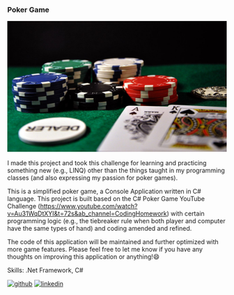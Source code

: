 ### Poker Game

<img src='https://github.com/DavidCWHung/poker-game/blob/main/poker-game1280x850.jpg' alt='poker-game' height='300' width='1500'>

I made this project and took this challenge for learning and practicing something new (e.g., LINQ) other than the things taught in my programming classes (and also expressing my passion for poker games).  

This is a simplified poker game, a Console Application written in C# language.  This project is built based on the C# Poker Game YouTube Challenge (https://www.youtube.com/watch?v=Au31WqDtXYI&t=72s&ab_channel=CodingHomework) with certain programming logic (e.g., the tiebreaker rule when both player and computer have the same types of hand) and coding amended and refined. 

The code of this application will be maintained and further optimized with more game features.  Please feel free to let me know if you have any thoughts on improving this application or anything!:smile:



Skills: .Net Framework, C#

[<img src='https://cdn.jsdelivr.net/npm/simple-icons@3.0.1/icons/github.svg' alt='github' height='40'>](https://github.com/DavidCWHung)  [<img src='https://cdn.jsdelivr.net/npm/simple-icons@3.0.1/icons/linkedin.svg' alt='linkedin' height='40'>](https://www.linkedin.com/in/david-hung-9180b5a4/)  
